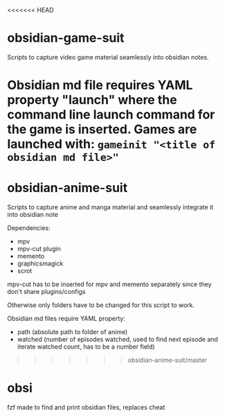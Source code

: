 <<<<<<< HEAD
# obsidian-game-suit
Scripts to capture video game material seamlessly into obsidian notes.

Obsidian md file requires YAML property "launch" where the command line launch command for the game is inserted.
Games are launched with:
`gameinit "<title of obsidian md file>"`
=======
# obsidian-anime-suit
Scripts to capture anime and manga material and seamlessly integrate it into obsidian note


Dependencies:
- mpv
- mpv-cut plugin
- memento
- graphicsmagick
- scrot

mpv-cut has to be inserted for mpv and memento separately since they don't share plugins/configs


Otherwise only folders have to be changed for this script to work. 

Obsidian md files require YAML property:
- path (absolute path to folder of anime)
- watched (number of episodes watched, used to find next episode and iterate watched count, has to be a number field)
>>>>>>> obsidian-anime-suit/master

# obsi 
fzf made to find and print obsidian files, replaces cheat
